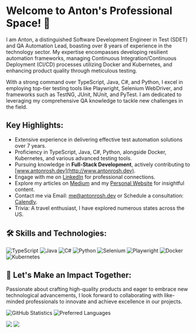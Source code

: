 # Welcome to Anton's Professional Space! 👋

I am Anton, a distinguished Software Development Engineer in Test (SDET) and QA Automation Lead, boasting over 8 years of experience in the technology sector. My expertise encompasses developing resilient automation frameworks, managing Continuous Integration/Continuous Deployment (CI/CD) processes utilizing Docker and Kubernetes, and enhancing product quality through meticulous testing.

With a strong command over TypeScript, Java, C#, and Python, I excel in employing top-tier testing tools like Playwright, Selenium WebDriver, and frameworks such as TestNG, JUnit, NUnit, and PyTest. I am dedicated to leveraging my comprehensive QA knowledge to tackle new challenges in the field.

## Key Highlights:
- Extensive experience in delivering effective test automation solutions over 7 years.
- Proficiency in TypeScript, Java, C#, Python, alongside Docker, Kubernetes, and various advanced testing tools.
- Pursuing knowledge in **Full-Stack Development**, actively contributing to [www.antonrosh.dev](http://www.antonrosh.dev).
- Engage with me on [LinkedIn](https://www.linkedin.com/in/antonrosh/) for professional connections.
- Explore my articles on [Medium](https://medium.com/@antonrosh) and my [Personal Website](http://www.antonrosh.dev) for insightful content.
- Contact me via Email: [me@antonrosh.dev](mailto:me@antonrosh.dev) or Schedule a consultation: [Calendly](https://www.calendly.com/your-sdet-is-anton-rosh/).
- Trivia: A travel enthusiast, I have explored numerous states across the US.

## 🛠 Skills and Technologies:
![TypeScript](https://img.shields.io/badge/-TypeScript-3178C6?logo=typescript&logoColor=white) ![Java](https://img.shields.io/badge/-Java-007396?logo=java) ![C#](https://img.shields.io/badge/-CSharp-239120?logo=c-sharp) ![Python](https://img.shields.io/badge/-Python-3776AB?logo=python&logoColor=white) ![Selenium](https://img.shields.io/badge/-Selenium-43B02A?logo=selenium) ![Playwright](https://img.shields.io/badge/-Playwright-ffffff?logo=Playwright&logoColor=black) ![Docker](https://img.shields.io/badge/-Docker-2496ED?logo=docker&logoColor=white) ![Kubernetes](https://img.shields.io/badge/-Kubernetes-326CE5?logo=kubernetes&logoColor=white)

## 🌟 Let's Make an Impact Together:
Passionate about crafting high-quality products and eager to embrace new technological advancements, I look forward to collaborating with like-minded professionals to innovate and achieve excellence in our projects.

![GitHub Statistics](https://github-readme-streak-stats.herokuapp.com?user=antonrosh&theme=transparent)
![Preferred Languages](https://github-readme-stats.vercel.app/api/top-langs/?username=antonrosh&layout=compact&theme=transparent)

![](https://visitcount.itsvg.in/api?id=antonrosh&label=Profile%20Views&color=12&icon=1&pretty=false)
![](https://hit.yhype.me/github/profile?user_id=50534148)
